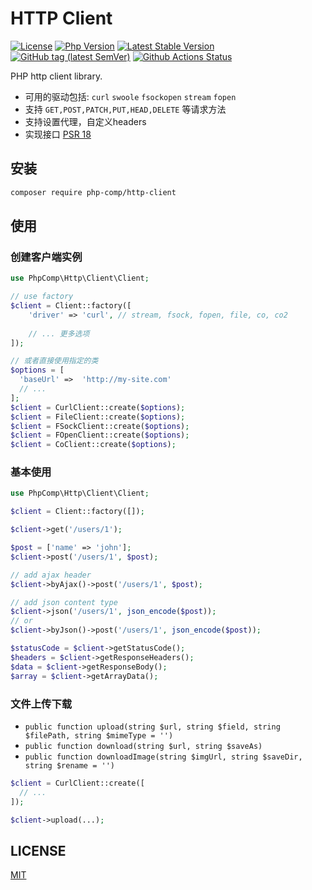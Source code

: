 # HTTP Client 

[![License](https://img.shields.io/packagist/l/php-comp/http-client.svg?style=flat-square)](LICENSE)
[![Php Version](https://img.shields.io/badge/php-%3E=7.1-brightgreen.svg?maxAge=2592000)](https://packagist.org/packages/php-comp/http-client)
[![Latest Stable Version](http://img.shields.io/packagist/v/php-comp/http-client.svg)](https://packagist.org/packages/php-comp/http-client)
[![GitHub tag (latest SemVer)](https://img.shields.io/github/tag/ulue/phpgit)](https://github.com/ulue/phpgit)
[![Github Actions Status](https://github.com/ulue/phpgit/workflows/Unit-tests/badge.svg)](https://github.com/ulue/phpgit/actions)

PHP http client library.

- 可用的驱动包括: `curl` `swoole` `fsockopen` `stream` `fopen`
- 支持 `GET,POST,PATCH,PUT,HEAD,DELETE` 等请求方法
- 支持设置代理，自定义headers
- 实现接口 [PSR 18](https://github.com/php-fig/http-client) 

## 安装

```bash
composer require php-comp/http-client
```

## 使用

### 创建客户端实例

```php
use PhpComp\Http\Client\Client;

// use factory
$client = Client::factory([
    'driver' => 'curl', // stream, fsock, fopen, file, co, co2
    
    // ... 更多选项
]);

// 或者直接使用指定的类
$options = [
  'baseUrl' =>  'http://my-site.com'
  // ...
];
$client = CurlClient::create($options);
$client = FileClient::create($options);
$client = FSockClient::create($options);
$client = FOpenClient::create($options);
$client = CoClient::create($options);
```

### 基本使用

```php
use PhpComp\Http\Client\Client;

$client = Client::factory([]);

$client->get('/users/1');

$post = ['name' => 'john'];
$client->post('/users/1', $post);

// add ajax header
$client->byAjax()->post('/users/1', $post);

// add json content type
$client->json('/users/1', json_encode($post));
// or
$client->byJson()->post('/users/1', json_encode($post));

$statusCode = $client->getStatusCode();
$headers = $client->getResponseHeaders();
$data = $client->getResponseBody();
$array = $client->getArrayData();
```

### 文件上传下载

- `public function upload(string $url, string $field, string $filePath, string $mimeType = '')`
- `public function download(string $url, string $saveAs)`
- `public function downloadImage(string $imgUrl, string $saveDir, string $rename = '')`

```php
$client = CurlClient::create([
  // ...
]);

$client->upload(...);
```

## LICENSE

[MIT](LICENSE)
